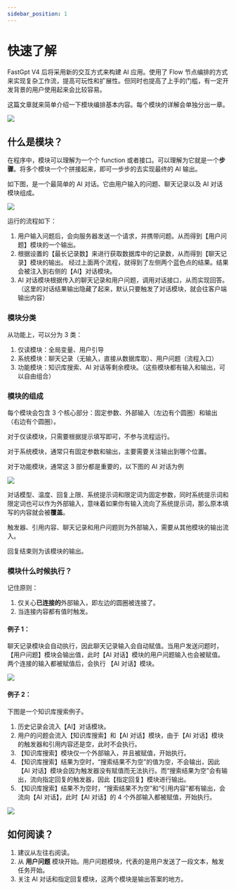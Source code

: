 ```yaml
---
sidebar_position: 1
---
```


# 快速了解

FastGpt V4 后将采用新的交互方式来构建 AI 应用。使用了 Flow 节点编排的方式来实现复杂工作流，提高可玩性和扩展性。但同时也提高了上手的门槛，有一定开发背景的用户使用起来会比较容易。

这篇文章就来简单介绍一下模块编排基本内容。每个模块的详解会单独分出一章。

![](./imgs/intro1.png)

## 什么是模块？

在程序中，模块可以理解为一个个 function 或者接口。可以理解为它就是一个**步骤**。将多个模块一个个拼接起来，即可一步步的去实现最终的 AI 输出。

如下图，是一个最简单的 AI 对话。它由用户输入的问题、聊天记录以及 AI 对话模块组成。

![](./imgs/intro2.png)

运行的流程如下：

1. 用户输入问题后，会向服务器发送一个请求，并携带问题。从而得到【用户问题】模块的一个输出。
2. 根据设置的【最长记录数】来进行获取数据库中的记录数，从而得到【聊天记录】模块的输出。
   经过上面两个流程，就得到了左侧两个蓝色点的结果。结果会被注入到右侧的【AI】对话模块。
3. AI 对话模块根据传入的聊天记录和用户问题，调用对话接口，从而实现回答。（这里的对话结果输出隐藏了起来，默认只要触发了对话模块，就会往客户端输出内容）

### 模块分类

从功能上，可以分为 3 类：

1. 仅读模块：全局变量、用户引导
2. 系统模块：聊天记录（无输入，直接从数据库取）、用户问题（流程入口）
3. 功能模块：知识库搜索、AI 对话等剩余模块。（这些模块都有输入和输出，可以自由组合）

### 模块的组成

每个模块会包含 3 个核心部分：固定参数、外部输入（左边有个圆圈）和输出（右边有个圆圈）。

对于仅读模块，只需要根据提示填写即可，不参与流程运行。

对于系统模块，通常只有固定参数和输出，主要需要关注输出到哪个位置。

对于功能模块，通常这 3 部分都是重要的，以下图的 AI 对话为例

![](./imgs/intro3.png)

对话模型、温度、回复上限、系统提示词和限定词为固定参数，同时系统提示词和限定词也可以作为外部输入，意味着如果你有输入流向了系统提示词，那么原本填写的内容就会被**覆盖**。

触发器、引用内容、聊天记录和用户问题则为外部输入，需要从其他模块的输出流入。

回复结束则为该模块的输出。

### 模块什么时候执行？

记住原则：

1. 仅关心**已连接的**外部输入，即左边的圆圈被连接了。
2. 当连接内容都有值时触发。

#### 例子 1：

聊天记录模块会自动执行，因此聊天记录输入会自动赋值。当用户发送问题时，【用户问题】模块会输出值，此时【AI 对话】模块的用户问题输入也会被赋值。两个连接的输入都被赋值后，会执行 【AI 对话】模块。

![](./imgs/intro1.png)

#### 例子 2：

下图是一个知识库搜索例子。

1. 历史记录会流入【AI】对话模块。
2. 用户的问题会流入【知识库搜索】和【AI 对话】模块，由于【AI 对话】模块的触发器和引用内容还是空，此时不会执行。
3. 【知识库搜索】模块仅一个外部输入，并且被赋值，开始执行。
4. 【知识库搜索】结果为空时，“搜索结果不为空”的值为空，不会输出，因此【AI 对话】模块会因为触发器没有赋值而无法执行。而“搜索结果为空”会有输出，流向指定回复的触发器，因此【指定回复】模块进行输出。
5. 【知识库搜索】结果不为空时，“搜索结果不为空”和“引用内容”都有输出，会流向【AI 对话】，此时【AI 对话】的 4 个外部输入都被赋值，开始执行。

![](./imgs/intro4.png)

## 如何阅读？

1. 建议从左往右阅读。
2. 从 **用户问题** 模块开始。用户问题模块，代表的是用户发送了一段文本，触发任务开始。
3. 关注 AI 对话和指定回复模块，这两个模块是输出答案的地方。
